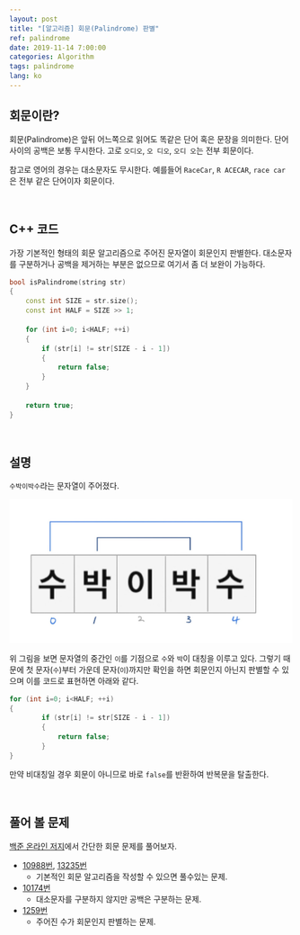 ```yaml
---
layout: post
title: "[알고리즘] 회문(Palindrome) 판별"
ref: palindrome
date: 2019-11-14 7:00:00
categories: Algorithm
tags: palindrome
lang: ko
---
```


## **회문이란?**

회문(Palindrome)은 앞뒤 어느쪽으로 읽어도 똑같은 단어 혹은 문장을 의미한다. 단어 사이의 공백은 보통 무시한다.
고로 `오디오`, `오 디오`, `오디 오`는 전부 회문이다.

참고로 영어의 경우는 대소문자도 무시한다. 예를들어 `RaceCar`, `R ACECAR`, `race car`은 전부 같은 단어이자 회문이다.

<br>

## **C++ 코드**
가장 기본적인 형태의 회문 알고리즘으로 주어진 문자열이 회문인지 판별한다. 대소문자를 구분하거나 공백을 제거하는 부분은 없으므로 여기서 좀 더 보완이 가능하다.

```cpp
bool isPalindrome(string str)
{
    const int SIZE = str.size();
    const int HALF = SIZE >> 1;

    for (int i=0; i<HALF; ++i)
    {
        if (str[i] != str[SIZE - i - 1])
        {
            return false;
        }   
    }

    return true;
}
```

<br>

## **설명**

`수박이박수`라는 문자열이 주어졌다.

![Palindrome](/assets/images/algorithm/palindrome/normal/palindrome-ko.jpg)

위 그림을 보면 문자열의 중간인 `이`를 기점으로 `수`와 `박`이 대칭을 이루고 있다. 
그렇기 때문에  첫 문자(`수`)부터 가운데 문자(`이`)까지만 확인을 하면 회문인지 아닌지 판별할 수 있으며 이를 코드로 표현하면 아래와 같다.
```cpp
for (int i=0; i<HALF; ++i)
{
        if (str[i] != str[SIZE - i - 1]) 
        { 
            return false;
        }
}
```

만약 비대칭일 경우 회문이 아니므로 바로 `false`를 반환하여 반복문을 탈출한다.

<br>

## **풀어 볼 문제**
[백준 온라인 저지](https://www.acmicpc.net/problemset?search=%ED%8C%B0%EB%A6%B0%EB%93%9C%EB%A1%AC)에서 간단한 회문 문제를 풀어보자.

- [10988번](https://www.acmicpc.net/problem/10988), [13235번](https://www.acmicpc.net/problem/13235)
  + 기본적인 회문 알고리즘을 작성할 수 있으면 풀수있는 문제.
- [10174번](https://www.acmicpc.net/problem/10174)
  + 대소문자를 구분하지 않지만 공백은 구분하는 문제.
- [1259번](https://www.acmicpc.net/problem/1259)
  + 주어진 수가 회문인지 판별하는 문제.

